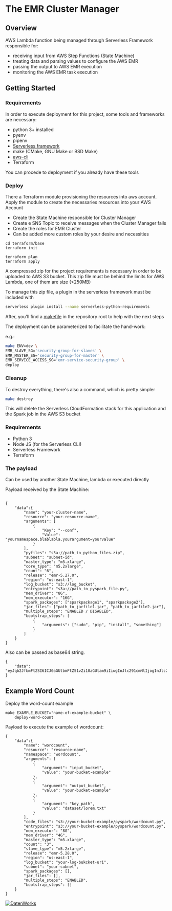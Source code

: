 # The EMR Cluster Manager

## Overview

AWS Lambda function being managed through Serverless Framework responsible for:

 - receiving input from AWS Step Functions (State Machine)
 - treating data and parsing values to configure the AWS EMR
 - passing the output to AWS EMR execution
 - monitoring the AWS EMR task execution

## Getting Started

### Requirements

In order to execute deployment for this project, some tools and frameworks are necessary:

 - python 3+ installed
 - pyenv
 - pipenv
 - [Serverless framework](https://serverless.com/)
 - make (CMake, GNU Make or BSD Make)
 - [aws-cli](https://docs.aws.amazon.com/cli/latest/userguide/cli-chap-install.html)
 - Terraform

You can procede to deployment if you already have these tools

### Deploy

There a Terraform module provisioning the resources into aws account.
Apply the module to create the necessaries resources into your AWS Account

- Create the State Machine responsible for Cluster Manager
- Create e SNS Topic to receive messages when the Cluster Manager fails
- Create the roles for EMR Cluster
- Can be added more custom roles by your desire and necessities

```
cd terraform/base
terraform init
```
```
terraform plan
terraform apply
```

A compressed zip for the project requirements is necessary in order to be uploaded to AWS S3 bucket.
This zip file must be behind the limits for AWS Lambda, one of them are size (<250MB)

To manage this zip file, a plugin in the serverless framework must be included with

```bash
serverless plugin install --name serverless-python-requirements
```

After, you'll find a [makefile](Makefile) in the repository root to help with the next steps

The deployment can be parameterized to facilitate the hand-work:

e.g.:

```bash
make ENV=dev \
EMR_SLAVE_SG='security-group-for-slaves' \
EMR_MASTER_SG='security-group-for-master' \
EMR_SERVICE_ACCESS_SG='emr-service-security-group' \
deploy
```

### Cleanup

To destroy everything, there's also a command, which is pretty simpler

```bash
make destroy
```

This will delete the Serverless CloudFormation stack for this application and the Spark job in the AWS S3 bucket

### Requirements

* Python 3
* Node JS (for the Serverless CLI)
* Serverless Framework
* Terraform


### The payload
Can be used by another State Machine, lambda or executed directly

Payload received by the State Machine:
```

{
    "data":{
        "name": "your-cluster-name",
        "resource": "your-resource-name",
        "arguments": [
            {
                "Key": "--conf",
                "Value": "yournamespace.blablabla.yourargument=yourvalue"
            }
        ],
        "pyfiles": "s3a://path_to_python_files.zip",
        "subnet": "subnet-id",
        "master_type": "m5.xlarge",
        "core_type": "m5.2xlarge",
        "count": "6",
        "release": "emr-5.27.0",
        "region": "us-east-1",
        "log_bucket": "s3://log_bucket",
        "entrypoint": "s3a://path_to_pyspark_file.py",
        "mem_driver": "8G",
        "mem_executor": "16G",
        "spark_packages": ["sparkpackage1", "sparkpackage2"],
        "jar_files": ["path_to_jarfile1.jar", "path_to_jarfile2.jar"],
        "multiple_steps": "ENABLED / DISABLED",
        "bootstrap_steps": [
            {
                "arguments": ["sudo", "pip", "install", "something"]
            }
        ]
    }
}
```
Also can be passed as base64 string.
```
{
    "data": "eyJqb2JfbmFtZSI6ICJ0aGUtbmFtZS1vZi10aGUtam9iIiwgInJlc291cmNlIjogInJlc291cmNlIGJlaWduIGV4ZWN1dGVkIiwgIm5hbWVzcGFjZSI6ICJ0aGUtbmFtZXNwYWNlLXRvLW1vdW50LXRoZS1hcmd1bWVudDogbmFtZXNwYWNlLmFyZ25hbWU9dmFsdWUiLCAiYXJndW1lbnRzIjogW3siYXJndW1lbnQiOiAiYXJndW1lbnQtbmFtZSIsICJ2YWx1ZSI6ICJ0aGUtdmFsdWUtb2YtYXJnIn1dLCAiY29kZV9maWxlcyI6ICJ0aGUtcGF0aC10by1jb2RlLWZpbGVzLXppcCBpbiBzMyIsICJjb2RlX2VudHJ5cG9pbnQiOiAid"
}
```
## Example Word Count

Deploy the word-count example
```
make EXAMPLE_BUCKET="name-of-example-bucket" \
    deploy-word-count
```

Payload to execute the example of wordcount:
```
{
    "data":{
        "name": "wordcount",
        "resource": "resource-name",
        "namespace": "wordcount",
        "arguments": [
            {
                "argument": "input_bucket",
                "value": "your-bucket-example"
            },
            {
                "argument": "output_bucket",
                "value": "your-bucket-example"
            },
            {
                "argument": "key_path",
                "value": "dataset/lorem.txt"
            }
        ],
        "code_files": "s3://your-bucket-example/pyspark/wordcount.py",
        "entrypoint": "s3://your-bucket-example/pyspark/wordcount.py",
        "mem_executor": "8G",
        "mem_driver": "4G",
        "master_type": "m5.xlarge",
        "count": "3",
        "slave_type": "m5.2xlarge",
        "release": "emr-5.28.0",
        "region": "us-east-1",
        "log_bucket": "your-log-bukcket-uri",
        "subnet": "your-subnet",
        "spark_packages": [],
        "jar_files": [],
        "multiple_steps": "ENABLED",
        "bootstrap_steps": []
    }
}
```

[![DatenWorks](https://www.datenworks.com/img/logo.png)](https://www.datenworks.com/)
